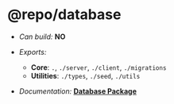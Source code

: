 # @repo/database

- _Can build:_ **NO**

- _Exports:_
  - **Core**: `.`, `./server`, `./client`, `./migrations`
  - **Utilities**: `./types`, `./seed`, `./utils`

- _Documentation:_
  **[Database Package](../../apps/docs/packages/database/overview.mdx)**
